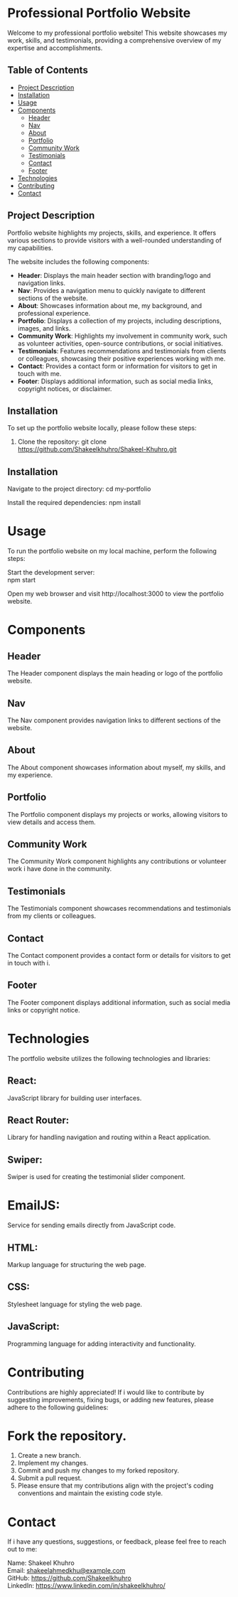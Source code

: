 # Professional Portfolio Website

Welcome to my professional portfolio website! This website showcases my work, skills, and testimonials, providing a comprehensive overview of my expertise and accomplishments.

## Table of Contents

- [Project Description](#project-description)
- [Installation](#installation)
- [Usage](#usage)
- [Components](#components)
    - [Header](#header)
    - [Nav](#nav)
    - [About](#about)
    - [Portfolio](#portfolio)
    - [Community Work](#community-work)
    - [Testimonials](#testimonials)
    - [Contact](#contact)
    - [Footer](#footer)
- [Technologies](#technologies)
- [Contributing](#contributing)
- [Contact](#contact)


## Project Description

Portfolio website highlights my projects, skills, and experience. It offers various sections to provide visitors with a well-rounded understanding of my capabilities.

The website includes the following components:

- **Header**: Displays the main header section with branding/logo and navigation links.
- **Nav**: Provides a navigation menu to quickly navigate to different sections of the website.
- **About**: Showcases information about me, my background, and professional experience.
- **Portfolio**: Displays a collection of my projects, including descriptions, images, and links.
- **Community Work**: Highlights my involvement in community work, such as volunteer activities, open-source contributions, or social initiatives.
- **Testimonials**: Features recommendations and testimonials from clients or colleagues, showcasing their positive experiences working with me.
- **Contact**: Provides a contact form or information for visitors to get in touch with me.
- **Footer**: Displays additional information, such as social media links, copyright notices, or disclaimer.

## Installation

To set up the portfolio website locally, please follow these steps:

1. Clone the repository:
   git clone https://github.com/Shakeelkhuhro/Shakeel-Khuhro.git

## Installation

Navigate to the project directory:
cd my-portfolio 

Install the required dependencies:
npm install

# Usage

To run the portfolio website on my local machine, perform the following steps:

Start the development server: <br>
npm start

Open my web browser and visit http://localhost:3000 to view the portfolio website.

# Components

## Header

The Header component displays the main heading or logo of the portfolio website.

## Nav

The Nav component provides navigation links to different sections of the website.

## About

The About component showcases information about myself, my skills, and my experience.

## Portfolio

The Portfolio component displays my projects or works, allowing visitors to view details and access them.

## Community Work

The Community Work component highlights any contributions or volunteer work i have done in the community.

## Testimonials

The Testimonials component showcases recommendations and testimonials from my clients or colleagues.

## Contact

The Contact component provides a contact form or details for visitors to get in touch with i.

## Footer

The Footer component displays additional information, such as social media links or copyright notice.

# Technologies

The portfolio website utilizes the following technologies and libraries:

## React:

JavaScript library for building user interfaces.

## React Router:

Library for handling navigation and routing within a React application.

## Swiper:

Swiper is used for creating the testimonial slider component.

# EmailJS:

Service for sending emails directly from JavaScript code.

## HTML:

Markup language for structuring the web page.

## CSS:

Stylesheet language for styling the web page.

## JavaScript:

Programming language for adding interactivity and functionality.

# Contributing

Contributions are highly appreciated! If i would like to contribute by suggesting improvements, fixing bugs, or adding new features, please adhere to the following guidelines:

# Fork the repository.

1. Create a new branch.
1. Implement my changes.
1. Commit and push my changes to my forked repository.
1. Submit a pull request.
1. Please ensure that my contributions align with the project's coding conventions and maintain the existing code style.

# Contact

If i have any questions, suggestions, or feedback, please feel free to reach out to me:

Name: Shakeel Khuhro <br>
Email: shakeelahmedkhu@example.com <br>
GitHub: https://github.com/Shakeelkhuhro <br>
LinkedIn: https://www.linkedin.com/in/shakeelkhuhro/
